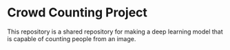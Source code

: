 # Crowd Counting Project
This repository is a shared repository for making a deep learning model that is capable of counting people from an image.
